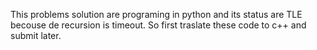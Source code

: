 This problems solution are programing in python and its status are TLE becouse de recursion is timeout. So  first traslate these code to c++  and submit later.